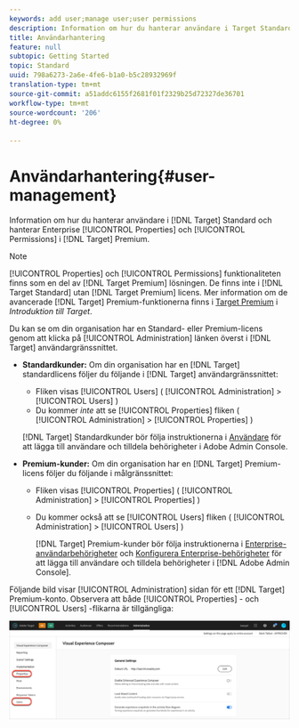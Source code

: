 ```yaml
---
keywords: add user;manage user;user permissions
description: Information om hur du hanterar användare i Target Standard och hanterar Enterprise Properties och Permissions i Target Premium.
title: Användarhantering
feature: null
subtopic: Getting Started
topic: Standard
uuid: 798a6273-2a6e-4fe6-b1a0-b5c28932969f
translation-type: tm+mt
source-git-commit: a51addc6155f2681f01f2329b25d72327de36701
workflow-type: tm+mt
source-wordcount: '206'
ht-degree: 0%

---
```



# Användarhantering{#user-management}

Information om hur du hanterar användare i [!DNL Target] Standard och hanterar Enterprise [!UICONTROL Properties] och [!UICONTROL Permissions] i [!DNL Target] Premium.

>[!NOTE]
>
>[!UICONTROL Properties] och [!UICONTROL Permissions] funktionaliteten finns som en del av [!DNL Target Premium] lösningen. De finns inte i [!DNL Target Standard] utan [!DNL Target Premium] licens. Mer information om de avancerade [!DNL Target] Premium-funktionerna finns i [Target Premium](/help/c-intro/intro.md#premium) i *Introduktion till Target*.

Du kan se om din organisation har en Standard- eller Premium-licens genom att klicka på [!UICONTROL Administration] länken överst i [!DNL Target] användargränssnittet.

* **Standardkunder:** Om din organisation har en [!DNL Target] standardlicens följer du följande i [!DNL Target] användargränssnittet:

   * Fliken visas [!UICONTROL Users] ( [!UICONTROL Administration] > [!UICONTROL Users] )
   * Du kommer *inte* att se [!UICONTROL Properties] fliken ( [!UICONTROL Administration] > [!UICONTROL Properties] )

   [!DNL Target] Standardkunder bör följa instruktionerna i [Användare](/help/administrating-target/c-user-management/c-user-management/user-management.md) för att lägga till användare och tilldela behörigheter i Adobe Admin Console.

* **Premium-kunder:** Om din organisation har en [!DNL Target] Premium-licens följer du följande i målgränssnittet:

   * Fliken visas [!UICONTROL Properties] ( [!UICONTROL Administration] > [!UICONTROL Properties] )
   * Du kommer också att se [!UICONTROL Users] fliken ( [!UICONTROL Administration] > [!UICONTROL Users] )

      [!DNL Target] Premium-kunder bör följa instruktionerna i [Enterprise-användarbehörigheter](../../administrating-target/c-user-management/property-channel/property-channel.md#concept_E396B16FA2024ADBA27BC056138F9838) och [Konfigurera Enterprise-behörigheter](../../administrating-target/c-user-management/property-channel/properties-overview.md#concept_22F2855DBF0D4754B9460F5D68749C71) för att lägga till användare och tilldela behörigheter i [!DNL Adobe Admin Console].

Följande bild visar [!UICONTROL Administration] sidan för ett [!DNL Target] Premium-konto. Observera att både [!UICONTROL Properties] - och [!UICONTROL Users] -flikarna är tillgängliga:

![Fliken Administration](/help/administrating-target/assets/premium.png)

